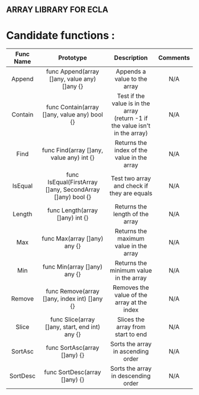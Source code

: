## ARRAY LIBRARY FOR ECLA

# Candidate functions :

| Func Name |                         Prototype                         |                                     Description                                     | Comments |
|:---------:|:---------------------------------------------------------:|:-----------------------------------------------------------------------------------:|:--------:|
|  Append   |       func Append(array []any, value any) []any {}        |                            Appends a value to the array                             |   N/A    |
|  Contain  |       func Contain(array []any, value any) bool {}        | Test if the value is in the array <br/> (return -1 if the value isn't in the array) |   N/A    |
|   Find    |         func Find(array []any, value any) int {}          |                     Returns the index of the value in the array                     |   N/A    |
|  IsEqual  | func IsEqual(FirstArray []any, SecondArray []any) bool {} |                     Test two array and check if they are equals                     |   N/A    |
|  Length   |              func Length(array []any) int {}              |                           Returns the length of the array                           |   N/A    |
|    Max    |               func Max(array []any) any {}                |                       Returns the maximum value in the array                        |   N/A    |
|    Min    |               func Min(array []any) any {}                |                       Returns the minimum value in the array                        |   N/A    |
|  Remove   |       func Remove(array []any, index int) []any {}        |                     Removes the value of the array at the index                     |   N/A    |
|   Slice   |      func Slice(array []any, start, end int) any {}       |                         Slices the array from start to end                          |   N/A    |
|  SortAsc  |               func SortAsc(array []any) {}                |                         Sorts the array in ascending order                          |   N/A    |
| SortDesc  |               func SortDesc(array []any) {}               |                         Sorts the array in descending order                         |   N/A    |

